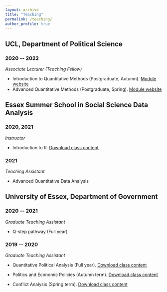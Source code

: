 ```yaml
---
layout: archive
title: "Teaching"
permalink: /teaching/
author_profile: true
---
```

## UCL, Department of Political Science

### 2020 -- 2022

_Associate Lecturer (Teaching Fellow)_

- Introduction to Quantitative Methods (Postgraduate, Autumn). [Module website](https://uclspp.github.io/PUBL0055/)
- Advanced Quantitative Methods (Postgraduate, Spring). [Module website](https://uclspp.github.io/PUBL0050/)

## Essex Summer School in Social Science Data Analysis

### 2020, 2021

_Instructor_

- Introduction to R. [Download class content](https://github.com/lorenzo-crippa/Intro_to_R)

### 2021

_Teaching Assistant_

- Advanced Quantitative Data Analysis

## University of Essex, Department of Government

### 2020 -- 2021

_Graduate Teaching Assistant_

- Q-step pathway (Full year)

### 2019 -- 2020

_Graduate Teaching Assistant_

- Quantitative Political Analysis (Full year). [Download class content](https://github.com/lorenzo-crippa/GV300)

- Politics and Economic Policies (Autumn term). [Download class content](https://github.com/lorenzo-crippa/GV120)

- Conflict Analysis (Spring term). [Download class content](https://github.com/lorenzo-crippa/GV217)


